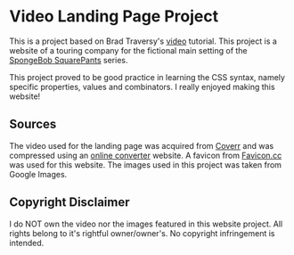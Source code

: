 # Video Landing Page Project

This is a project based on Brad Traversy's [video](https://youtu.be/Gx_7GQtSdpc) tutorial. This project is a website of a touring company for the fictional main setting of the [SpongeBob SquarePants](https://www.imdb.com/title/tt0206512/) series.

This project proved to be good practice in learning the CSS syntax, namely specific properties, values and combinators. I really enjoyed making this website!

## Sources

The video used for the landing page was acquired from [Coverr](https://coverr.co/videos/eden-beach-NQDZ1NpKcO) and was compressed using an [online converter](https://www.onlineconverter.com/) website. A favicon from [Favicon.cc](https://www.favicon.cc/?action=icon&file_id=33455) was used for this website. The images used in this project was taken from Google Images.

## Copyright Disclaimer

I do NOT own the video nor the images featured in this website project. All rights belong to it's rightful owner/owner's. No copyright infringement is intended.
